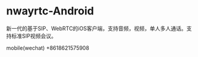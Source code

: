 # nwayrtc-Android

新一代的基于SIP、WebRTC的iOS客户端，支持音频，视频，单人多人通话。支持标准SIP视频会议。

mobile(wechat) +8618621575908
